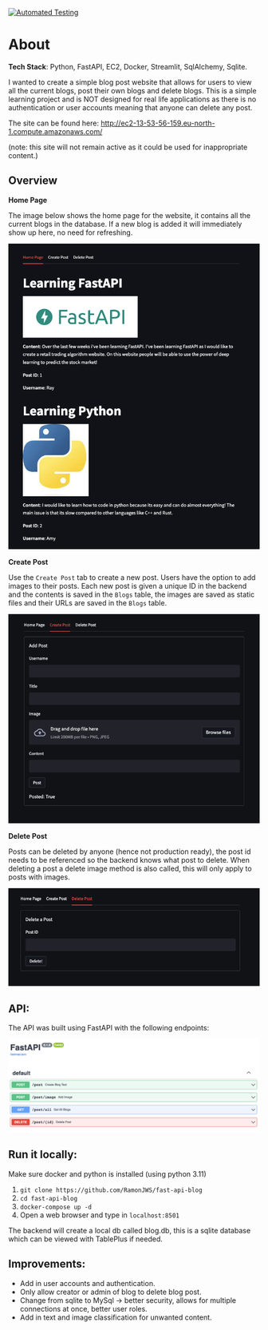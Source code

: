 [![Automated Testing](https://github.com/RamonJWS/fast-api-blog/actions/workflows/run-tests.yml/badge.svg)](https://github.com/RamonJWS/fast-api-blog/actions/workflows/run-tests.yml)

# About
**Tech Stack**: Python, FastAPI, EC2, Docker, Streamlit, SqlAlchemy, Sqlite.

I wanted to create a simple blog post website that allows for users to view all the current blogs,
post their own blogs and delete blogs. This is a simple learning project and is NOT designed for real
life applications as there is no authentication or user accounts meaning that anyone can delete any post.

The site can be found here: http://ec2-13-53-56-159.eu-north-1.compute.amazonaws.com/

(note: this site will not remain active as it could be used for inappropriate content.)

## Overview

**Home Page**

The image below shows the home page for the website, it contains all the current blogs in the database.
If a new blog is added it will immediately show up here, no need for refreshing.

![My text](readme_files/home_page.png)

**Create Post**

Use the `Create Post` tab to create a new post. Users have the option to add images to their posts. Each new post
is given a unique ID in the backend and the contents is saved in the `Blogs` table, the images are saved as static
files and their URLs are saved in the `Blogs` table.

![My Image](readme_files/create.png)

**Delete Post**

Posts can be deleted by anyone (hence not production ready), the post id needs to be referenced so the 
backend knows what post to delete. When deleting a post a delete image method is also called, this will
only apply to posts with images.

![My Image](readme_files/delete.png)
## API:

The API was built using FastAPI with the following endpoints:

![My Image](readme_files/api.png)

## Run it locally:

Make sure docker and python is installed (using python 3.11)

1. `git clone https://github.com/RamonJWS/fast-api-blog`
2. `cd fast-api-blog`
3. `docker-compose up -d`
4. Open a web browser and type in `localhost:8501`

The backend will create a local db called blog.db, this is a sqlite database which can be viewed with
TablePlus if needed.

## Improvements:

- Add in user accounts and authentication.
- Only allow creator or admin of blog to delete blog post.
- Change from sqlite to MySql -> better security, allows for multiple connections at once, better user roles.
- Add in text and image classification for unwanted content.
